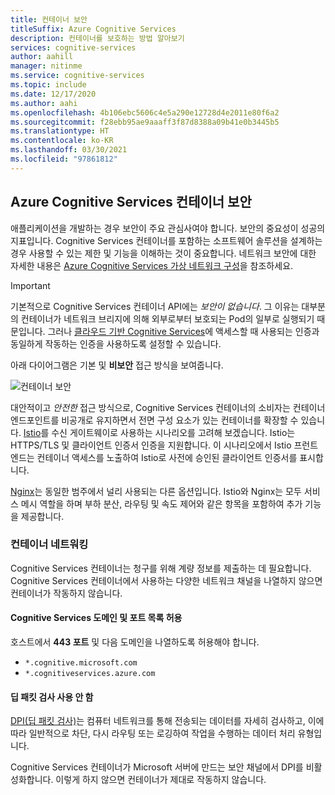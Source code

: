 ```yaml
---
title: 컨테이너 보안
titleSuffix: Azure Cognitive Services
description: 컨테이너를 보호하는 방법 알아보기
services: cognitive-services
author: aahill
manager: nitinme
ms.service: cognitive-services
ms.topic: include
ms.date: 12/17/2020
ms.author: aahi
ms.openlocfilehash: 4b106ebc5606c4e5a290e12728d4e2011e80f6a2
ms.sourcegitcommit: f28ebb95ae9aaaff3f87d8388a09b41e0b3445b5
ms.translationtype: HT
ms.contentlocale: ko-KR
ms.lasthandoff: 03/30/2021
ms.locfileid: "97861812"
---
```

## <a name="azure-cognitive-services-container-security"></a>Azure Cognitive Services 컨테이너 보안

애플리케이션을 개발하는 경우 보안이 주요 관심사여야 합니다. 보안의 중요성이 성공의 지표입니다. Cognitive Services 컨테이너를 포함하는 소프트웨어 솔루션을 설계하는 경우 사용할 수 있는 제한 및 기능을 이해하는 것이 중요합니다. 네트워크 보안에 대한 자세한 내용은 [Azure Cognitive Services 가상 네트워크 구성][az-security]을 참조하세요.

> [!IMPORTANT]
> 기본적으로 Cognitive Services 컨테이너 API에는 *보안이 없습니다*. 그 이유는 대부분의 컨테이너가 네트워크 브리지에 의해 외부로부터 보호되는 Pod의 일부로 실행되기 때문입니다. 그러나 [클라우드 기반 Cognitive Services][request-authentication]에 액세스할 때 사용되는 인증과 동일하게 작동하는 인증을 사용하도록 설정할 수 있습니다.

아래 다이어그램은 기본 및 **비보안** 접근 방식을 보여줍니다.

![컨테이너 보안](../media/container-security.svg)

대안적이고 *안전한* 접근 방식으로, Cognitive Services 컨테이너의 소비자는 컨테이너 엔드포인트를 비공개로 유지하면서 전면 구성 요소가 있는 컨테이너를 확장할 수 있습니다. [Istio][istio]를 수신 게이트웨이로 사용하는 시나리오를 고려해 보겠습니다. Istio는 HTTPS/TLS 및 클라이언트 인증서 인증을 지원합니다. 이 시나리오에서 Istio 프런트 엔드는 컨테이너 액세스를 노출하여 Istio로 사전에 승인된 클라이언트 인증서를 표시합니다.

[Nginx][nginx]는 동일한 범주에서 널리 사용되는 다른 옵션입니다. Istio와 Nginx는 모두 서비스 메시 역할을 하며 부하 분산, 라우팅 및 속도 제어와 같은 항목을 포함하여 추가 기능을 제공합니다.

### <a name="container-networking"></a>컨테이너 네트워킹

Cognitive Services 컨테이너는 청구를 위해 계량 정보를 제출하는 데 필요합니다. Cognitive Services 컨테이너에서 사용하는 다양한 네트워크 채널을 나열하지 않으면 컨테이너가 작동하지 않습니다.

#### <a name="allow-list-cognitive-services-domains-and-ports"></a>Cognitive Services 도메인 및 포트 목록 허용

호스트에서 **443 포트** 및 다음 도메인을 나열하도록 허용해야 합니다.

* `*.cognitive.microsoft.com`
* `*.cognitiveservices.azure.com`

#### <a name="disable-deep-packet-inspection"></a>딥 패킷 검사 사용 안 함

[DPI(딥 패킷 검사)](https://en.wikipedia.org/wiki/Deep_packet_inspection)는 컴퓨터 네트워크를 통해 전송되는 데이터를 자세히 검사하고, 이에 따라 일반적으로 차단, 다시 라우팅 또는 로깅하여 작업을 수행하는 데이터 처리 유형입니다.

Cognitive Services 컨테이너가 Microsoft 서버에 만드는 보안 채널에서 DPI를 비활성화합니다. 이렇게 하지 않으면 컨테이너가 제대로 작동하지 않습니다.

[istio]: https://istio.io/
[nginx]: https://www.nginx.com
[request-authentication]: ../../authentication.md
[az-security]: ../../cognitive-services-virtual-networks.md
